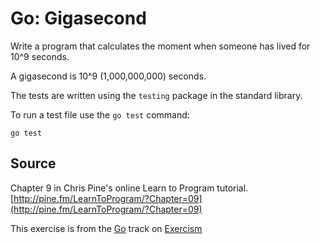 # Go: Gigasecond

Write a program that calculates the moment when someone has lived for 10^9 seconds.

A gigasecond is 10^9 (1,000,000,000) seconds.

The tests are written using the `testing` package in the standard library.

To run a test file use the `go test` command:

    go test

## Source

Chapter 9 in Chris Pine's online Learn to Program tutorial. [http://pine.fm/LearnToProgram/?Chapter=09](http://pine.fm/LearnToProgram/?Chapter=09)

This exercise is from the [Go][go] track on [Exercism][exercism]

[exercism]: http://exercism.io
[go]: http://exercism.io/languages/go



